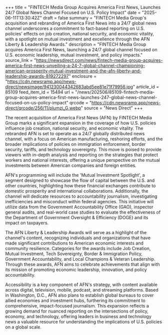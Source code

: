+++
title = "FINTECH Media Group Acquires America First News, Launches 24/7 Global News Channel Focused on U.S. Policy Impact"
date = "2025-06-11T13:30:42Z"
draft = false
summary = "FINTECH Media Group's acquisition and rebranding of America First News into a 24/7 global news channel underscores a commitment to fact-based reporting on U.S. policies' effects on job creation, national security, and economic vitality, with a spotlight on mutual investment and excellence through the AFN Liberty & Leadership Awards."
description = "FINTECH Media Group acquires America First News, launching a 24/7 global channel focused on U.S. economic leadership, mutual investment, and policy impacts."
source_link = "https://newsdirect.com/news/fintech-media-group-acquires-america-first-news-unveiling-a-24-7-global-channel-championing-american-prosperity-mutual-investment-and-the-afn-liberty-and-leadership-awards-819272297"
enclosure = "https://cdn.newsramp.app/news-direct/newsimage/941230044342683abd5ee81e71f79956.jpg"
article_id = 85109
feed_item_id = 15494
url = "/news/202506/85109-fintech-media-group-acquires-america-first-news-launches-247-global-news-channel-focused-on-us-policy-impact"
qrcode = "https://cdn.newsramp.app/news-direct/qrcode/256/11/plumzi_G.webp"
source = "News Direct"
+++

<p>The recent acquisition of America First News (AFN) by FINTECH Media Group marks a significant expansion in the coverage of how U.S. policies influence job creation, national security, and economic vitality. The rebranded AFN is set to operate as a 24/7 globally distributed news channel, with a focus on American manufacturing, reshoring efforts, and the broader implications of policies on immigration enforcement, border security, tariffs, and technology sovereignty. This move is poised to provide viewers with in-depth analysis and reporting on the strategies that protect workers and national interests, offering a unique perspective on the mutual investments between American companies and foreign entities.</p><p>AFN's programming will include the 'Mutual Investment Spotlight', a segment designed to showcase the flow of capital between the U.S. and other countries, highlighting how these financial exchanges contribute to domestic prosperity and international collaborations. Additionally, the channel will dedicate resources to accountability journalism, investigating inefficiencies and misconduct within federal agencies. This initiative will utilize data from the Government Accountability Office (GAO), inspector general audits, and real-world case studies to evaluate the effectiveness of the Department of Government Oversight & Efficiency (DOGE) and its impact on taxpayers.</p><p>The AFN Liberty & Leadership Awards will serve as a highlight of the channel's content, recognizing individuals and organizations that have made significant contributions to American economic interests and community resilience. Categories for the awards include Job Creation, Mutual Investment, Tech Sovereignty, Border & Immigration Policy, Government Accountability, and Local Champions & Veteran Leadership. Through these awards, AFN aims to celebrate achievements that align with its mission of promoting economic leadership, innovation, and policy accountability.</p><p>Accessibility is a key component of AFN's strategy, with content available across digital, television, mobile, podcast, and streaming platforms. Based in Washington, D.C., AFN also plans to establish global bureaus to cover allied economies and investment hubs, furthering its commitment to comprehensive, impact-focused journalism. This expansion reflects a growing demand for nuanced reporting on the intersections of policy, economy, and technology, offering leaders in business and technology news a valuable resource for understanding the implications of U.S. policies on a global scale.</p>